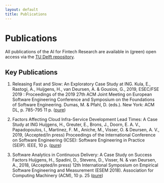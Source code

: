 ```yaml
---
layout: default
title: Publications
---
```


# Publications

All publications of the AI for Fintech Research are available in (green) open access via the [TU Delft repository][pure].

[pure]: https://pure.tudelft.nl


## Key Publications

1. Releasing Fast and Slow: An Exploratory Case Study at ING. Kula, E., Rastogi, A., Huijgens, H., van Deursen, A. & Gousios, G., 2019, ESEC/FSE 2019 : Proceedings of the 2019 27th ACM Joint Meeting on European Software Engineering Conference and Symposium on the Foundations of Software Engineering. Dumas, M. & Pfahl, D. (eds.). New York: ACM DL, p. 785-795 11 p. ([pure](https://pure.tudelft.nl/portal/en/publications/releasing-fast-and-slow(161e54d5-66d2-4dfe-b24b-93fbaacbaf01).html))

1. Factors Affecting Cloud Infra-Service Development Lead Times: A Case Study at ING
Huijgens, H., Greuter, E., Brons, J., Doorn, E. A. V., Papadopoulos, I., Martinez, F. M., Aniche, M., Visser, O. & Deursen, A. V., 2019, (Accepted/In press) Proceedings of the International Conference on Software Engineering (ICSE): Software Engineering in Practice (SEIP). IEEE, 10 p. ([pure](https://pure.tudelft.nl/portal/en/publications/factors-affecting-cloud-infraservice-development-lead-times-a-case-study-at-ing(b18f4405-c784-4bf0-8a25-d71e042f85b1).html))

1. Software Analytics in Continuous Delivery: A Case Study on Success Factors
Huijgens, H., Spadini, D., Stevens, D., Visser, N. & van Deursen, A., 2018, (Accepted/In press) 12th International Symposium on Empirical Software Engineering and Measurement (ESEM 2018). Association for Computing Machinery (ACM), 10 p. 25 ([pure](https://pure.tudelft.nl/portal/en/publications/software-analytics-in-continuous-delivery-a-case-study-on-success-factors(9c5d1df6-e244-4fdc-933d-8bc36f9e3bd4).html))


<!--
## Publication List

<div id="publicationlist"></div>

<script language="javascript">

  var purexml_SERG = "https://purexml.ewi.tudelft.nl/convert/tu/research-id/ai4fintech";
  var page_nr = location.search;

  var xhttp = new XMLHttpRequest();
  xhttp.onreadystatechange = function() {
    if (this.readyState == 4 && this.status == 200) {
      document.getElementById("publicationlist").innerHTML = this.responseText;
    }
  };
  xhttp.open("GET", purexml_SERG + page_nr, true);
  xhttp.send();
</script>

-->
